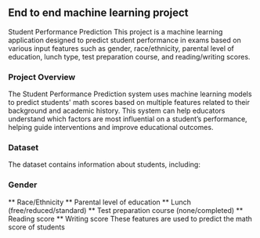 ## End to end machine learning project
Student Performance Prediction
This project is a machine learning application designed to predict student performance in exams based on various input features such as gender, race/ethnicity, parental level of education, lunch type, test preparation course, and reading/writing scores.

### Project Overview
The Student Performance Prediction system uses machine learning models to predict students' math scores based on multiple features related to their background and academic history. This system can help educators understand which factors are most influential on a student’s performance, helping guide interventions and improve educational outcomes.

### Dataset
The dataset contains information about students, including:

### Gender
** Race/Ethnicity
** Parental level of education
** Lunch (free/reduced/standard)
** Test preparation course (none/completed)
** Reading score
** Writing score
These features are used to predict the math score of students
